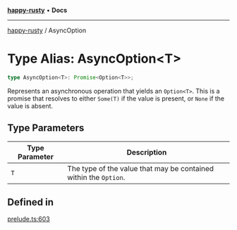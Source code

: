 [**happy-rusty**](../README.md) • **Docs**

***

[happy-rusty](../README.md) / AsyncOption

# Type Alias: AsyncOption\<T\>

```ts
type AsyncOption<T>: Promise<Option<T>>;
```

Represents an asynchronous operation that yields an `Option<T>`.
This is a promise that resolves to either `Some(T)` if the value is present, or `None` if the value is absent.

## Type Parameters

| Type Parameter | Description |
| ------ | ------ |
| `T` | The type of the value that may be contained within the `Option`. |

## Defined in

[prelude.ts:603](https://github.com/JiangJie/happy-rusty/blob/7218a182717eb5dbba4bfaf783977bc5e378815a/src/enum/prelude.ts#L603)
